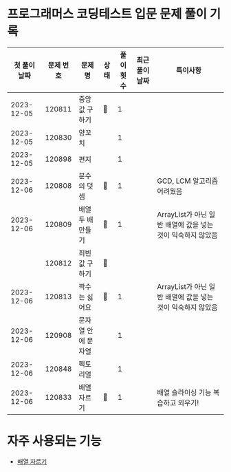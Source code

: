 # 프로그래머스 코딩테스트 입문 문제 풀이 기록

| **첫 풀이 날짜** | **문제 번호** | **문제명**    | **상태** | **풀이 횟수** | **최근 풀이 날짜** | **특이사항**                               |
|-------------|-----------|------------|--------|-----------|--------------|----------------------------------------|
| 2023-12-05  | 120811    | 중앙값 구하기    | 🤔     | 1         |              |                                        |
| 2023-12-05  | 120830    | 양꼬치        |        | 1         |              |                                        |
| 2023-12-05  | 120898    | 편지         |        | 1         |              |                                        |
| 2023-12-06  | 120808    | 분수의 덧셈     | 🤔     | 1         |              | GCD, LCM 알고리즘 어려웠음                     |
| 2023-12-06  | 120809    | 배열 두 배 만들기 | 🤔     | 1         |              | ArrayList가 아닌 일반 배열에 값을 넣는 것이 익숙하지 않았음 |
|             | 120812    | 최빈값 구하기    | 🤔     |           |              |                                        |
| 2023-12-06  | 120813    | 짝수는 싫어요    | 🤔     | 1         |              | ArrayList가 아닌 일반 배열에 값을 넣는 것이 익숙하지 않았음 |
| 2023-12-06  | 120908    | 문자열 안에 문자열 |        | 1         |              |                                        |
| 2023-12-06  | 120848    | 팩토리얼       |        | 1         |              |                                        |
| 2023-12-06  | 120833    | 배열 자르기     | 🤔     | 1         |              | 배열 슬라이싱 기능 복습하고 외우기!                   |

# 자주 사용되는 기능

- [배열 자르기](src/main/java/programmers/tips/Slicing_Arrays_In_Java.md)